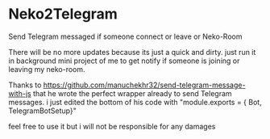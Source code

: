 # Neko2Telegram
 Send Telegram messaged if someone connect or leave or Neko-Room

There will be no more updates because its just a quick and dirty. just run it in background mini project of me 
to get notify if someone is joining or leaving my neko-room.

Thanks to https://github.com/manuchekhr32/send-telegram-message-with-js that he wrote the perfect wrapper already to send Telegram messages.
i just edited the bottom of his code with "module.exports = { Bot, TelegramBotSetup}"


feel free to use it but i will not be responsible for any damages